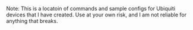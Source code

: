 Note:  This is a locatoin of commands and sample configs for Ubiquiti devices that I have created.  Use at your own risk, and I am not reliable for anything that breaks.
